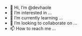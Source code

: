 - 👋 Hi, I’m @devhaole
- 👀 I’m interested in ...
- 🌱 I’m currently learning ...
- 💞️ I’m looking to collaborate on ...
- 📫 How to reach me ...

<!---
devhaole/devhaole is a ✨ special ✨ repository because its `README.md` (this file) appears on your GitHub profile.
You can click the Preview link to take a look at your changes.
--->
